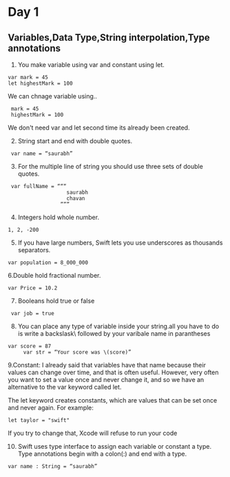 # Day 1

## Variables,Data Type,String interpolation,Type annotations

1. You make variable using var and constant using let.

```
var mark = 45
let highestMark = 100
```

We can chnage variable using..

```
 mark = 45
 highestMark = 100
```

We don't need var and let second time its already been created.

2. String start and end with double quotes.

```
 var name = “saurabh”
```

3. For the multiple line of string you should use three sets of double quotes.

```
 var fullName = “““
                   saurabh
                   chavan
                 ”””
```

4. Integers hold whole number.

```
1, 2, -200
```

5. If you have large numbers, Swift lets you use underscores as thousands separators.

```
var population = 8_000_000
```

6.Double hold fractional number.

```
var Price = 10.2
```

7. Booleans hold true or false

```
 var job = true
```

8. You can place any type of variable inside your string.all you have to do is write a backslask\ followed by your varibale name in parantheses

```
var score = 87
     var str = “Your score was \(score)”
```

9.Constant:
I already said that variables have that name because their values can change over time, and that is often useful. However, very often you want to set a value once and never change it, and so we have an alternative to the var keyword called let.

The let keyword creates constants, which are values that can be set once and never again. For example:

```
let taylor = "swift"
```

If you try to change that, Xcode will refuse to run your code

10. Swift uses type interface to assign each variable or constant a type.
    Type annotations begin with a colon(:) and end with a type.

```
var name : String = “saurabh”
```
